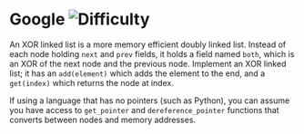 # Google ![Difficulty](https://img.shields.io/badge/-HARD-red)
	
An XOR linked list is a more memory efficient doubly linked list.
Instead of each node holding `next` and `prev` fields, it holds a field named `both`,
which is an XOR of the next node and the previous node. Implement
an XOR linked list; it has an `add(element)` which adds the element to the
end, and a `get(index)` which returns the node at index.
	
If using a language that has no pointers (such as Python), you can assume you have access to `get_pointer` and
`dereference_pointer` functions that converts between nodes and memory addresses.
	
